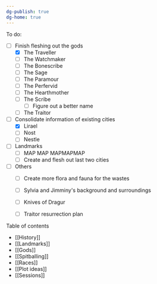 ```yaml
---
dg-publish: true
dg-home: true
---
```

To do:
- [ ] Finish fleshing out the gods
	- [x] The Traveller
	- [ ] The Watchmaker
	- [ ] The Bonescribe
	- [ ] The Sage
	- [ ] The Paramour
	- [ ] The Perfervid
	- [ ] The Hearthmother
	- [ ] The Scribe
		- [ ] Figure out a better name
	- [ ] The Traitor
- [ ] Consolidate information of existing cities
	- [x] Lirael
	- [ ] Nost
	- [ ] Nestle
- [ ] Landmarks
	- [ ] MAP MAP MAPMAPMAP
	- [ ] Create and flesh out last two cities
- [ ] Others
	- [ ] Create more flora and fauna for the wastes
	- [ ] Sylvia and Jimminy's background and surroundings
	- [ ] Knives of Dragur
	- [ ] Traitor resurrection plan



Table of contents
- [[History]]
- [[Landmarks]]
- [[Gods]]
- [[Spitballing]]
- [[Races]]
- [[Plot ideas]]
- [[Sessions]]

